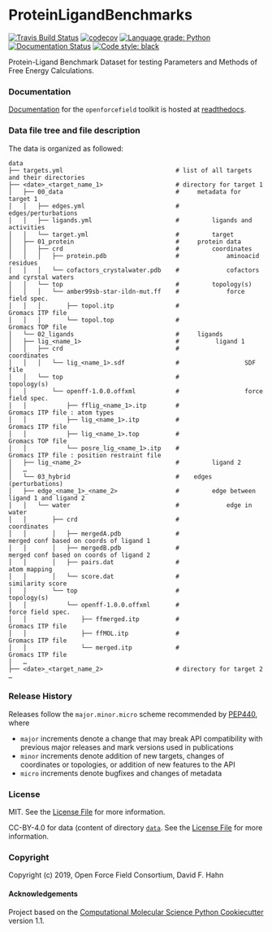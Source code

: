 ProteinLigandBenchmarks
==============================
[//]: # (Badges)
[![Travis Build Status](https://travis-ci.org/openforcefield/PLBenchmarks.svg?branch=master)](https://travis-ci.org/openforcefield/PLBenchmarks)
[![codecov](https://codecov.io/gh/openforcefield/PLBenchmarks/branch/master/graph/badge.svg)](https://codecov.io/gh/openforcefield/PLBenchmarks)
[![Language grade: Python](https://img.shields.io/lgtm/grade/python/g/openforcefield/PLBenchmarks.svg?logo=lgtm&logoWidth=18)](https://lgtm.com/projects/g/openforcefield/PLBenchmarks/context:python)
[![Documentation Status](https://readthedocs.org/projects/plbenchmarks/badge/?version=latest)](https://plbenchmarks.readthedocs.io/en/latest/?badge=latest)
[![Code style: black](https://img.shields.io/badge/code%20style-black-000000.svg)](https://github.com/psf/black)

Protein-Ligand Benchmark Dataset for testing Parameters and Methods of Free Energy Calculations.

### Documentation

[Documentation](https://plbenchmarks.readthedocs.io/en/latest/) for the `openforcefield` toolkit is hosted at [readthedocs](https://plbenchmarks.readthedocs.io/en/latest/).

### Data file tree and file description

The data is organized as followed:  

```
data
├── targets.yml                               # list of all targets and their directories   
├── <date>_<target_name_1>                    # directory for target 1
│   ├── 00_data                               #     metadata for target 1
│   │   ├── edges.yml                         #         edges/perturbations
│   │   ├── ligands.yml                       #         ligands and activities
│   │   └── target.yml                        #         target
│   ├── 01_protein                            #     protein data
│   │   ├── crd                               #         coordinates
│   │   │   ├── protein.pdb                   #             aminoacid residues   
│   │   │   └── cofactors_crystalwater.pdb    #             cofactors and cyrstal waters    
│   │   └── top                               #         topology(s)
│   │   │   └── amber99sb-star-ildn-mut.ff    #             force field spec.           
│   │   │       ├── topol.itp                 #                 Gromacs ITP file
│   │   │       └── topol.top                 #                 Gromacs TOP file
│   └── 02_ligands                            #     ligands
│   ├── lig_<name_1>                          #          ligand 1 
│   │   ├── crd                               #              coordinates
│   │   │   └── lig_<name_1>.sdf              #                  SDF file
│   │   └── top                               #              topology(s)
│   │       └── openff-1.0.0.offxml           #                  force field spec.       
│   │           ├── fflig_<name_1>.itp        #                      Gromacs ITP file : atom types     
│   │           ├── lig_<name_1>.itp          #                      Gromacs ITP file       
│   │           ├── lig_<name_1>.top          #                      Gromacs TOP file                
│   │           └── posre_lig_<name_1>.itp    #                      Gromacs ITP file : position restraint file  
│   ├── lig_<name_2>                          #         ligand 2                               
│   …                                        
│   └── 03_hybrid                             #    edges (perturbations)
│   ├── edge_<name_1>_<name_2>                #         edge between ligand 1 and ligand 2   
│   │   └── water                             #             edge in water 
│   │       ├── crd                           #                 coordinates 
│   │       │   ├── mergedA.pdb               #                     merged conf based on coords of ligand 1  
│   │       │   ├── mergedB.pdb               #                     merged conf based on coords of ligand 2   
│   │       │   ├── pairs.dat                 #                     atom mapping                  
│   │       │   └── score.dat                 #                     similarity score         
│   │       └── top                           #                 topology(s)       
│   │           └── openff-1.0.0.offxml       #                     force field spec.         
│   │               ├── ffmerged.itp          #                         Gromacs ITP file  
│   │               ├── ffMOL.itp             #                         Gromacs ITP file   
│   │               └── merged.itp            #                         Gromacs ITP file     
│   …                                        
├── <date>_<target_name_2>                    # directory for target 2  
…
```

### Release History

Releases follow the `major.minor.micro` scheme recommended by [PEP440](https://www.python.org/dev/peps/pep-0440/#final-releases), where
- `major` increments denote a change that may break API compatibility with previous major releases and mark versions used in publications
- `minor` increments denote addition of new targets, changes of coordinates or topologies, or addition of new features to the API
- `micro` increments denote bugfixes and changes of metadata

### License

MIT. See the [License File](LICENSE) for more information.

CC-BY-4.0 for data (content of directory [`data`](data). See the [License File](LICENSE_DATA) for more information.

### Copyright

Copyright (c) 2019, Open Force Field Consortium, David F. Hahn


#### Acknowledgements

Project based on the
[Computational Molecular Science Python Cookiecutter](https://github.com/molssi/cookiecutter-cms) version 1.1.
